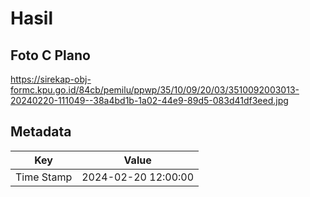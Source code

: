# Hasil

## Foto C Plano

https://sirekap-obj-formc.kpu.go.id/84cb/pemilu/ppwp/35/10/09/20/03/3510092003013-20240220-111049--38a4bd1b-1a02-44e9-89d5-083d41df3eed.jpg


## Metadata

| Key        | Value               |
| ---------- | ------------------- |
| Time Stamp | 2024-02-20 12:00:00 |



